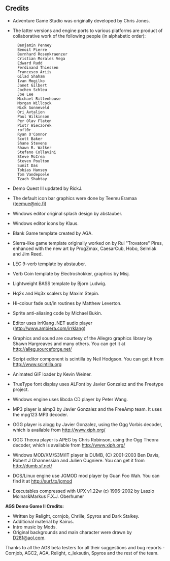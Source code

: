 Credits
-------

-   Adventure Game Studio was originally developed by Chris Jones.
-   The latter versions and engine ports to various platforms are
    product of collaborative work of the following people (in alphabetic
    order):

          Benjamin Penney
          Benoit Pierre
          Bernhard Rosenkraenzer
          Cristian Morales Vega
          Edward Rudd
          Ferdinand Thiessen
          Francesco Ariis
          Gilad Shaham
          Ivan Mogilko
          Janet Gilbert
          Jochen Schleu
          Joe Lee
          Michael Rittenhouse
          Morgan Willcock
          Nick Sonneveld
          Ori Avtalion
          Paul Wilkinson
          Per Olav Flaten
          Piotr Wieczorek
          rofl0r
          Ryan O'Connor
          Scott Baker
          Shane Stevens
          Shawn R. Walker
          Stefano Collavini
          Steve McCrea
          Steven Poulton
          Sunit Das
          Tobias Hansen
          Tom Vandepoele
          Tzach Shabtay

-   Demo Quest III updated by RickJ.
-   The default icon bar graphics were done by Teemu
    Eramaa (teemue@nic.fi)
-   Windows editor original splash design by abstauber.
-   Windows editor icons by Klaus.
-   Blank Game template created by AGA.
-   Sierra-like game template originally worked on by Rui "Trovatore"
    Pires, enhanced with the new art by ProgZmax, CaesarCub, Hobo,
    Selmiak and Jim Reed.
-   LEC 9-verb template by abstauber.
-   Verb Coin template by Electroshokker, graphics by Misj.
-   Lightweight BASS template by Bjorn Ludwig.
-   Hq2x and Hq3x scalers by Maxim Stepin.
-   Hi-colour fade out/in routines by Matthew Leverton.
-   Sprite anti-aliasing code by Michael Bukin.
-   Editor uses irrKlang .NET audio
    player (http://www.ambiera.com/irrklang)
-   Graphics and sound are courtesy of the Allegro graphics library by
    Shawn Hargreaves and many others. You can get it at
    http://alleg.sourceforge.net/
-   Script editor component is scintilla by Neil Hodgson. You can get it
    from http://www.scintilla.org
-   Animated GIF loader by Kevin Weiner.
-   TrueType font display uses ALFont by Javier Gonzalez and the
    Freetype project.
-   Windows engine uses libcda CD player by Peter Wang.
-   MP3 player is almp3 by Javier Gonzalez and the FreeAmp team. It uses
    the mpg123 MP3 decoder.
-   OGG player is alogg by Javier Gonzalez, using the Ogg Vorbis
    decoder, which is available from http://www.xiph.org/
-   OGG Theora player is APEG by Chris Robinson, using the Ogg Theora
    decoder, which is available from http://www.xiph.org/
-   Windows MOD/XM/S3M/IT player is DUMB, (C) 2001-2003 Ben Davis,
    Robert J Ohannessian and Julien Cugniere. You can get it from
    http://dumb.sf.net/
-   DOS/Linux engine use JGMOD mod player by Guan Foo Wah. You can find
    it at http://surf.to/jgmod
-   Executables compressed with UPX v1.22w (c) 1996-2002 by Laszlo
    Molnar&Markus F.X.J. Oberhumer

**AGS Demo Game II Credits:**

-   Written by Relight, cornjob, Chrille, Spyros and Dark Stalkey.
-   Additional material by Kairus.
-   Intro music by Mods.
-   Original backgrounds and main character were drawn by D281@aol.com.

Thanks to all the AGS beta testers for all their suggestions and bug
reports - Cornjob, AGC2, AGA, Relight, c\_leksutin, Spyros and the rest
of the team.


